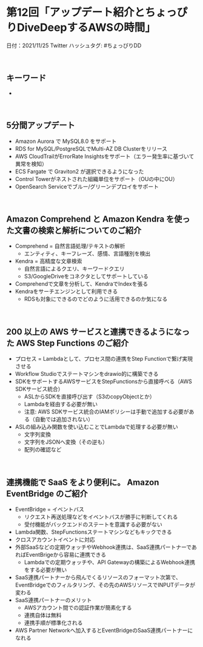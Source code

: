 # 第12回「アップデート紹介とちょっぴりDiveDeepするAWSの時間」

日付：2021/11/25
Twitter ハッシュタグ: #ちょっぴりDD

<br>

## キーワード

- 


<br>

## 5分間アップデート

- Amazon Aurora で MySQL8.0 をサポート
- RDS for MySQL/PostgreSQLでMulti-AZ DB Clusterをリリース
- AWS CloudTrailがErrorRate Insightsをサポート（エラー発生率に基づいて異常を検知）
- ECS Fargate で Graviton2 が選択できるようになった
- Control Towerがネストされた組織単位をサポート（OUの中にOU）
- OpenSearch Serviceでブルー/グリーンデプロイをサポート

<br>

## Amazon Comprehend と Amazon Kendra を使った文書の検索と解析についてのご紹介

- Comprehend = 自然言語処理/テキストの解析
    - エンティティ、キーフレーズ、感情、言語種別を検出
- Kendra = 高精度な文章検索
    - 自然言語によるクエリ、キーワードクエリ
    - S3/GoogleDriveをコネクタとしてサポートしている
- Comprehendで文章を分析して、KendraでIndexを張る
- Kendraをサーチエンジンとして利用できる
    - RDSも対象にできるのでどのように活用できるのか気になる

<br>

## 200 以上の AWS サービスと連携できるようになった AWS Step Functions のご紹介

- プロセス = Lambdaとして、プロセス間の連携をStep Functionで繋げ実現させる
- Workflow Studioでステートマシンをdrawio的に構築できる
- SDKをサポートするAWSサービスをStepFunctionsから直接呼べる（AWS SDKサービス統合）
    - ASLからSDKを直接呼び出す（S3のcopyObjectとか）
    - Lambdaを経由する必要が無い
    - 注意: AWS SDKサービス統合のIAMポリシーは手動で追加する必要がある（自動では追加されない）
- ASLの組み込み関数を使い込むことでLambdaで処理する必要が無い
    - 文字列変換
    - 文字列をJSONへ変換（その逆も）
    - 配列の確認など

<br>

## 連携機能で SaaS をより便利に。 Amazon EventBridge のご紹介

- EventBridge = イベントバス
    - リクエスト再送処理などをイベントバスが勝手に判断してくれる
    - 受付機能がバックエンドのステートを意識する必要がない
- Lambda関数、StepFunctionsステートマシンなどもキックできる
- クロスアカウントイベントに対応
- 外部SaaSなどの定期ウォッチやWebhook連携は、SaaS連携パートナーであればEventBrigeから容易に連携できる
    - Lambdaでの定期ウォッチや、API Gatewayの構築によるWebhook連携をする必要が無い
- SaaS連携パートナーから飛んでくるリソースのフォーマット次第で、EventBridgeでのフィルタリング、その先のAWSリソースでINPUTデータが変わる
- SaaS連携パートナーのメリット
    - AWSアカウント間での認証作業が簡素化する
    - 連携自体は無料
    - 連携手順が標準化される
- AWS Partner Networkへ加入するとEventBridgeのSaaS連携パートナーになれる